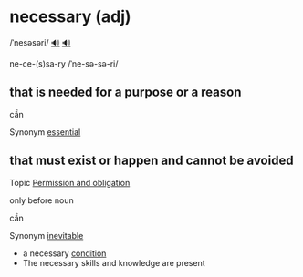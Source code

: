 # necessary (adj)

/ˈnesəsəri/ [🔊](https://www.oxfordlearnersdictionaries.com/media/english/uk_pron/n/nec/neces/necessary__gb_2.mp3) [🔊](https://www.oxfordlearnersdictionaries.com/media/english/us_pron/n/nec/neces/necessary__us_1.mp3)

ne-ce-(s)sa-ry /ˈne-sə-sə-ri/

## that is needed for a purpose or a reason

cần

Synonym [essential]()

## that must exist or happen and cannot be avoided

Topic [Permission and obligation](../topics/permission-and-obligation.md#permission--obligation)

only before noun

cần

Synonym [inevitable](../i/inevitable-adj.md#that-you-cannot-avoid-or-prevent)

- a necessary [condition](../c/condition-n.md#a-situation-that-must-exist-in-order-for-something-else-to-happen-điều-kiện)
- The necessary skills and knowledge are present